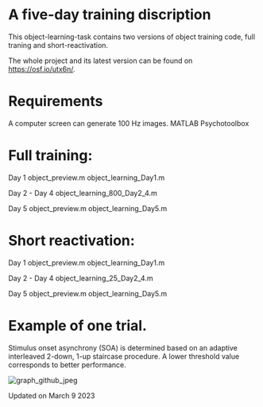 # A five-day training discription
This object-learning-task contains two versions of object training code, full traning and short-reactivation.

The whole project and its latest version can be found on https://osf.io/utx6n/.

# Requirements
A computer screen can generate 100 Hz images.
MATLAB
Psychotoolbox

# Full training:

Day 1
object_preview.m
object_learning_Day1.m

Day 2 - Day 4
object_learning_800_Day2_4.m

Day 5
object_preview.m
object_learning_Day5.m

# Short reactivation:
Day 1
object_preview.m
object_learning_Day1.m

Day 2 - Day 4
object_learning_25_Day2_4.m

Day 5
object_preview.m
object_learning_Day5.m

# Example of one trial.
Stimulus onset asynchrony (SOA) is determined based on an adaptive interleaved 2-down, 1-up staircase procedure. A lower threshold value corresponds to better performance.

![graph_github_jpeg](https://user-images.githubusercontent.com/12095742/223987714-6560d479-63ea-4c89-8c89-4d01408f016e.jpg)

Updated on March 9 2023
